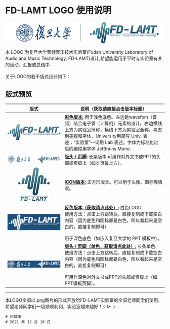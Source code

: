FD-LAMT LOGO 使用说明
===========================
![](./asserts/line_s.jpg)

本 LOGO 为复旦大学音频音乐技术实验室(Fudan University Laboratory of Audio and Music Technology, FD-LAMT)设计,希望能运用于平时与实验室有关的活动、汇报或总结中.</br>
</br>
关于LOGO的若干版式设计如下：



## 版式预览
	
|版式|说明（获取请直接点击版本标题）|
|:---:|---|
|![](./asserts/color_s.jpg)|__[彩色版本:](./LOGOs/lamtogo_color.png)__ 用于浅色底色。左边是wavefom（音频）结合电子管（计算机）元素的设计。右边横线上方为实验室简称，横线下方为实验室全称。考虑到美观和字体，University用简写 Univ. 表述；“实验室”一词用 Lab 表述。字体为标准化过后的编程用字体 JetBrains Mono.|
|![](./asserts/line_s.png)|__[版头 / 页脚:](./LOGOs/lamtogo_long.png)__ 长条版本.可用作对外文书或PPT的头部或页脚上（如本页最上方）。|
|<img src="./asserts/icon_sample.png" width="100" height="107">|__[ICON版本:](./LOGOs/lamtogo_icon.png)__ 正方形版本。可以用于头像、图标等情况。|
|![](./asserts/bgcolor.jpg)|__[反色版本（获取请点此处）:](./LOGOs/lamtogo_white.png)__ 白色LOGO.</br>使用方法：点击上方跳转后，直接复制或下载空白内容（因为底色和图标都是白色，所以看起来是空白的，直接复制即可）</br></br>用于深色底色（如嵌入复旦大学的 PPT 模板中）。|
|![](./asserts/line_s_white.jpg)|__[版头 / 页脚（单色，获取请点此处）:](./LOGOs/lamtogo_line_white.png)__ 长条单色.</br>使用方法：点击上方跳转后，直接复制或下载空白内容（因为底色和图标都是白色，所以看起来是空白的，直接复制即可）</br></br>可用作深色对外文书或PPT的头部或页脚上（如PPT模板页脚）。|

****


本LOGO全部以.png图片的形式开放给FD-LAMT实验室的全部老师同学们使用.</br>
希望老师同学们一切顺顺利利，实验室越来越好！੭ ᐕ ੭

```diff
# 何其锜
# 2021 年 12 月 10 日

```
